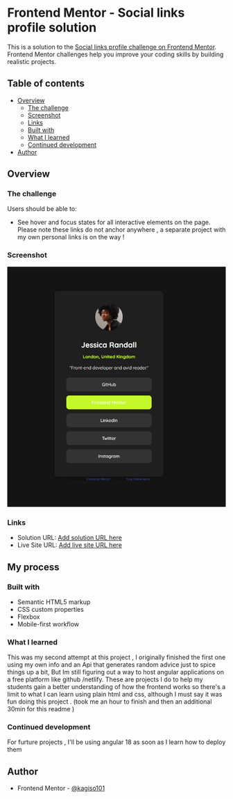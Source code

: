 # Frontend Mentor - Social links profile solution

This is a solution to the [Social links profile challenge on Frontend Mentor](https://www.frontendmentor.io/challenges/social-links-profile-UG32l9m6dQ). Frontend Mentor challenges help you improve your coding skills by building realistic projects. 

## Table of contents

- [Overview](#overview)
  - [The challenge](#the-challenge)
  - [Screenshot](#screenshot)
  - [Links](#links)
  - [Built with](#built-with)
  - [What I learned](#what-i-learned)
  - [Continued development](#continued-development)
- [Author](#author)


## Overview

### The challenge

Users should be able to:

- See hover and focus states for all interactive elements on the page. Please note these links do not anchor anywhere , a separate project with my own personal links is on the way !

### Screenshot

![completed challange image](./assets/images/image.png)



### Links

- Solution URL: [Add solution URL here](https://your-solution-url.com)
- Live Site URL: [Add live site URL here](https://kagiso101.github.io/social-links-profile-main/)

## My process

### Built with

- Semantic HTML5 markup
- CSS custom properties
- Flexbox
- Mobile-first workflow


### What I learned

This was my second attempt at this project , I originally finished the first one using my own info and an Api that generates random advice just to spice things up a bit, But Im still figuring out a way to host angular applications on a free platform like github /netlify. These are projects I do to help my students gain a better understanding of how the frontend works so there's a limit to what I can learn using plain html and css, although I must say it was fun doing this project . (took me an hour to finish and then an additional 30min for this readme )

### Continued development

For furture projects , I'll be using angular 18 as soon as I learn how to deploy them

## Author

- Frontend Mentor - [@kagiso101](https://www.frontendmentor.io/profile/kagiso101)
